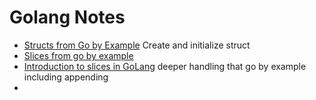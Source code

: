 # Golang Notes 





* [Structs from Go by Example](<https://gobyexample.com/structs>) Create and initialize struct
* [Slices from go by example](https://gobyexample.com/slices)
* [Introduction to slices in GoLang](<https://www.callicoder.com/golang-slices/>) deeper handling that go by example including appending
* 

